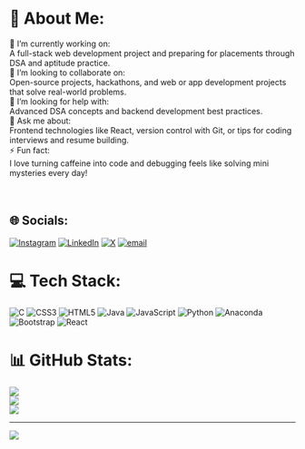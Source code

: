 # 💫 About Me:
📡 I’m currently working on:<br>A full-stack web development project and preparing for placements through DSA and aptitude practice.<br>👯 I’m looking to collaborate on:<br>Open-source projects, hackathons, and web or app development projects that solve real-world problems.<br>🤝 I’m looking for help with:<br>Advanced DSA concepts and backend development best practices.<br>💬 Ask me about:<br>Frontend technologies like React, version control with Git, or tips for coding interviews and resume building.<br>⚡ Fun fact:<br>I love turning caffeine into code and debugging feels like solving mini mysteries every day!<br><br><br>


## 🌐 Socials:
[![Instagram](https://img.shields.io/badge/Instagram-%23E4405F.svg?logo=Instagram&logoColor=white)](https://instagram.com/saurabhmaurya_23) [![LinkedIn](https://img.shields.io/badge/LinkedIn-%230077B5.svg?logo=linkedin&logoColor=white)](https://www.linkedin.com/in/saurabh-maurya-50a37827a/) [![X](https://img.shields.io/badge/X-black.svg?logo=X&logoColor=white)](https://x.com/@Saurabh0103k) [![email](https://img.shields.io/badge/Email-D14836?logo=gmail&logoColor=white)](mailto:saurabhmaurya0103@gmail.com) 

# 💻 Tech Stack:
![C](https://img.shields.io/badge/c-%2300599C.svg?style=for-the-badge&logo=c&logoColor=white) ![CSS3](https://img.shields.io/badge/css3-%231572B6.svg?style=for-the-badge&logo=css3&logoColor=white) ![HTML5](https://img.shields.io/badge/html5-%23E34F26.svg?style=for-the-badge&logo=html5&logoColor=white) ![Java](https://img.shields.io/badge/java-%23ED8B00.svg?style=for-the-badge&logo=openjdk&logoColor=white) ![JavaScript](https://img.shields.io/badge/javascript-%23323330.svg?style=for-the-badge&logo=javascript&logoColor=%23F7DF1E) ![Python](https://img.shields.io/badge/python-3670A0?style=for-the-badge&logo=python&logoColor=ffdd54) ![Anaconda](https://img.shields.io/badge/Anaconda-%2344A833.svg?style=for-the-badge&logo=anaconda&logoColor=white) ![Bootstrap](https://img.shields.io/badge/bootstrap-%238511FA.svg?style=for-the-badge&logo=bootstrap&logoColor=white) ![React](https://img.shields.io/badge/react-%2320232a.svg?style=for-the-badge&logo=react&logoColor=%2361DAFB)
# 📊 GitHub Stats:
![](https://github-readme-stats.vercel.app/api?username=saurabh0103k&theme=dark&hide_border=false&include_all_commits=false&count_private=false)<br/>
![](https://nirzak-streak-stats.vercel.app/?user=saurabh0103k&theme=dark&hide_border=false)<br/>
![](https://github-readme-stats.vercel.app/api/top-langs/?username=saurabh0103k&theme=dark&hide_border=false&include_all_commits=false&count_private=false&layout=compact)

---
[![](https://visitcount.itsvg.in/api?id=saurabh0103k&icon=0&color=0)](https://visitcount.itsvg.in)

<!-- Proudly created with GPRM ( https://gprm.itsvg.in ) -->
